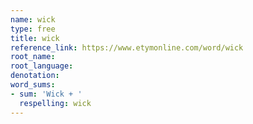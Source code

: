 ```yaml
---
name: wick
type: free
title: wick
reference_link: https://www.etymonline.com/word/wick
root_name: 
root_language: 
denotation: 
word_sums:
- sum: 'Wick + '
  respelling: wick
---
```

